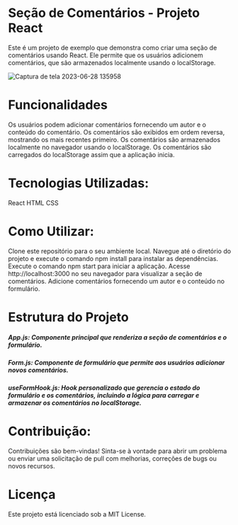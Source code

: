 
# Seção de Comentários - Projeto React
Este é um projeto de exemplo que demonstra como criar uma seção de comentários usando React. Ele permite que os usuários adicionem comentários, que são armazenados localmente usando o localStorage.

![Captura de tela 2023-06-28 135958](https://github.com/caiofaabio/ex5/assets/109986771/ab6941b3-98a0-40de-bead-c2a7b1731222)

# Funcionalidades
Os usuários podem adicionar comentários fornecendo um autor e o conteúdo do comentário.
Os comentários são exibidos em ordem reversa, mostrando os mais recentes primeiro.
Os comentários são armazenados localmente no navegador usando o localStorage.
Os comentários são carregados do localStorage assim que a aplicação inicia.
# Tecnologias Utilizadas:
React
HTML
CSS

# Como Utilizar:
Clone este repositório para o seu ambiente local.
Navegue até o diretório do projeto e execute o comando npm install para instalar as dependências.
Execute o comando npm start para iniciar a aplicação.
Acesse http://localhost:3000 no seu navegador para visualizar a seção de comentários.
Adicione comentários fornecendo um autor e o conteúdo no formulário.
# Estrutura do Projeto
##### App.js: Componente principal que renderiza a seção de comentários e o formulário.
##### Form.js: Componente de formulário que permite aos usuários adicionar novos comentários.
##### useFormHook.js: Hook personalizado que gerencia o estado do formulário e os comentários, incluindo a lógica para carregar e armazenar os comentários no localStorage.

# Contribuição:
Contribuições são bem-vindas! Sinta-se à vontade para abrir um problema ou enviar uma solicitação de pull com melhorias, correções de bugs ou novos recursos.

# Licença
Este projeto está licenciado sob a MIT License.
